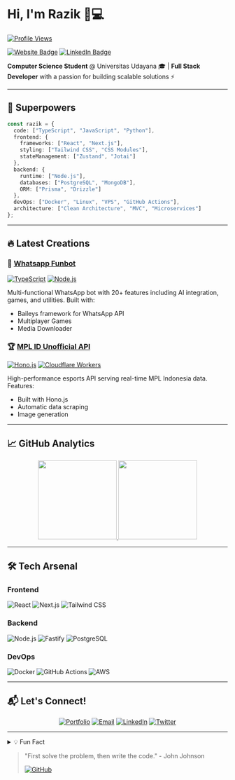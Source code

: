 # Hi, I'm Razik 👨💻

<a href="https://razik.net">
  <img src="https://komarev.com/ghpvc/?username=razikdontcare&color=0e75b6&style=flat" alt="Profile Views" />
</a>

[![Website Badge](https://img.shields.io/badge/Portfolio-razik.net-5865F2?style=flat&logo=react&logoColor=white)](https://razik.net)
[![LinkedIn Badge](https://img.shields.io/badge/-Razik-0077B5?style=flat&logo=Linkedin&logoColor=white)](https://linkedin.com/in/razikdontcare)

**Computer Science Student** @ Universitas Udayana 🎓 | **Full Stack Developer** with a passion for building scalable solutions ⚡

---

## 🚀 Superpowers

```typescript
const razik = {
  code: ["TypeScript", "JavaScript", "Python"],
  frontend: {
    frameworks: ["React", "Next.js"],
    styling: ["Tailwind CSS", "CSS Modules"],
    stateManagement: ["Zustand", "Jotai"]
  },
  backend: {
    runtime: ["Node.js"],
    databases: ["PostgreSQL", "MongoDB"],
    ORM: ["Prisma", "Drizzle"]
  },
  devOps: ["Docker", "Linux", "VPS", "GitHub Actions"],
  architecture: ["Clean Architecture", "MVC", "Microservices"]
};
```

---

## 🔥 Latest Creations

### 🤖 [Whatsapp Funbot](https://github.com/razikdontcare/whatsapp-funbot)
[![TypeScript](https://img.shields.io/badge/-TypeScript-3178C6?logo=typescript&logoColor=white)](https://www.typescriptlang.org/)
[![Node.js](https://img.shields.io/badge/-Node.js-339933?logo=nodedotjs&logoColor=white)](https://nodejs.org/)

Multi-functional WhatsApp bot with 20+ features including AI integration, games, and utilities. Built with:
- Baileys framework for WhatsApp API
- Multiplayer Games
- Media Downloader

### 🏆 [MPL ID Unofficial API](https://github.com/razikdontcare/mplid-unofficial-api)
[![Hono.js](https://img.shields.io/badge/-Hono.js-000000?logo=hono&logoColor=white)](https://hono.dev/)
[![Cloudflare Workers](https://img.shields.io/badge/-Cloudflare_F4B728?logo=cloudflareworkers&logoColor=white)](https://workers.cloudflare.com/)

High-performance esports API serving real-time MPL Indonesia data. Features:
- Built with Hono.js
- Automatic data scraping
- Image generation

---

## 📈 GitHub Analytics

<div align="center">
  
  <a href="https://github.com/razikdontcare">
    <img height="180em" src="https://github-readme-stats.vercel.app/api?username=razikdontcare&show_icons=true&theme=radical&include_all_commits=true&count_private=true&hide_border=true"/>
    <img height="180em" src="https://github-readme-stats.vercel.app/api/top-langs/?username=razikdontcare&layout=compact&langs_count=8&theme=radical&hide_border=true"/>
  </a>
  

</div>

---

## 🛠️ Tech Arsenal

### Frontend
![React](https://img.shields.io/badge/-React-61DAFB?logo=react&logoColor=black)
![Next.js](https://img.shields.io/badge/-Next.js-000000?logo=nextdotjs&logoColor=white)
![Tailwind CSS](https://img.shields.io/badge/-Tailwind_CSS-06B6D4?logo=tailwindcss&logoColor=white)

### Backend
![Node.js](https://img.shields.io/badge/-Node.js-339933?logo=nodedotjs&logoColor=white)
![Fastify](https://img.shields.io/badge/-Fastify-000000?logo=fastify&logoColor=white)
![PostgreSQL](https://img.shields.io/badge/-PostgreSQL-4169E1?logo=postgresql&logoColor=white)

### DevOps
![Docker](https://img.shields.io/badge/-Docker-2496ED?logo=docker&logoColor=white)
![GitHub Actions](https://img.shields.io/badge/-GitHub_Actions-2088FF?logo=githubactions&logoColor=white)
![AWS](https://img.shields.io/badge/-AWS-232F3E?logo=amazonaws&logoColor=white)

---

## 📬 Let's Connect!

<div align="center">

[![Portfolio](https://img.shields.io/badge/-Portfolio-5865F2?style=for-the-badge&logo=react&logoColor=white)](https://razik.net)
[![Email](https://img.shields.io/badge/-Email-EA4335?style=for-the-badge&logo=gmail&logoColor=white)](mailto:me@razik.net)
[![LinkedIn](https://img.shields.io/badge/-LinkedIn-0A66C2?style=for-the-badge&logo=linkedin&logoColor=white)](https://linkedin.com/in/razikdontcare)
[![Twitter](https://img.shields.io/badge/-Twitter-1DA1F2?style=for-the-badge&logo=twitter&logoColor=white)](https://twitter.com/razikdontcare)

</div>

---

<details>
  <summary>💡 Fun Fact</summary>
  <br/>
  <i>"Back in 1947, a literal moth was found inside a computer. That’s where “debugging” comes from." ☕🤖</i>
</details>

> "First solve the problem, then write the code." - John Johnson
> 
> [![GitHub](https://img.shields.io/badge/-Check_out_my_work-181717?style=flat&logo=github&logoColor=white)](https://github.com/razikdontcare?tab=repositories)
